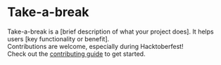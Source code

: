 # Take-a-break

Take-a-break is a [brief description of what your project does]. It helps users [key functionality or benefit].  
Contributions are welcome, especially during Hacktoberfest!  
Check out the [contributing guide](CONTRIBUTING.md) to get started.
